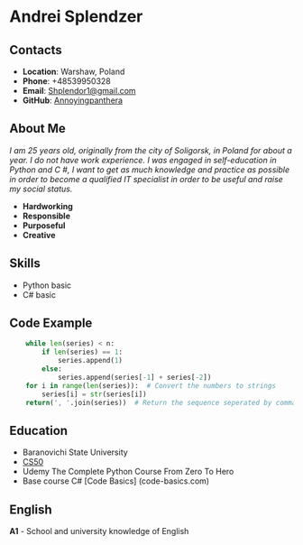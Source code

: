 # **Andrei Splendzer**
## **Contacts**
* **Location**: Warshaw, Poland
* **Phone**: +48539950328
* **Email**: Shplendor1@gmail.com
* **GitHub**: [Annoyingpanthera](https://github.com/Annoyingpanthera)
## **About Me**
_I am 25 years old, originally from the city of Soligorsk, in Poland for about a year. I do not have work experience. I was engaged in self-education in Python and C #, I want to get as much knowledge and practice as possible in order to become a qualified IT specialist in order to be useful and raise my social status._   
* **Hardworking**
* **Responsible**
* **Purposeful** 
* **Creative**
## **Skills**
* Python basic
* C# basic
## **Code Example**
``` Python
    while len(series) < n:
        if len(series) == 1:
            series.append(1)
        else:
            series.append(series[-1] + series[-2])
    for i in range(len(series)):  # Convert the numbers to strings
        series[i] = str(series[i])
    return(', '.join(series))  # Return the sequence seperated by commas
```
## **Education**
* Baranovichi State University
* [CS50](https://www.youtube.com/channel/UCcabW7890RKJzL968QWEykA)
* Udemy The Complete Python Course From Zero To Hero
* Base course C# [Code Basics] (code-basics.com)
## **English**
**A1** - School and university knowledge of English